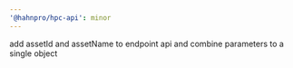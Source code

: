 ```yaml
---
'@hahnpro/hpc-api': minor
---
```


add assetId and assetName to endpoint api and combine parameters to a single object

